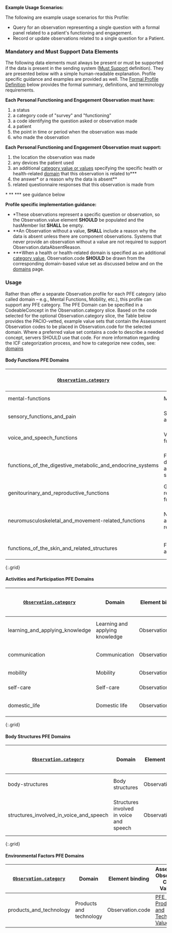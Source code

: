 **Example Usage Scenarios:**

The following are example usage scenarios for this Profile:
* Query for an observation representing a single question with a formal panel related to a patient's functioning and engagement.
* Record or update observations related to a single question for a Patient.

### Mandatory and Must Support Data Elements

The following data elements must always be present or must be supported if the data is present in the sending system ([Must Support](formal_specification.html#must-support) definition). They are presented below with a simple human-readable explanation.  Profile specific guidance and examples are provided as well.  The [Formal Profile Definition](#profile) below provides the formal summary, definitions, and terminology requirements.

**Each Personal Functioning and Engagement Observation must have:**

1. a status
1. a category code of "survey" and "functioning"
1. a code identifying the question asked or observation made
1. a patient
1. the point in time or period when the observation was made
1. who made the observation

**Each Personal Functioning and Engagement Observation must support:**

1. the location the observation was made
1. any devices the patient used
1. an additional [category value or values](ValueSet-pfe-category-vs.html) specifying the specific health or health-related [domain](domains.html) that this observation is related to***
1. the answer\* or a reason why the data is absent\*\*
1. related questionnaire responses that this observation is made from

\* \*\* \*\*\* see guidance below

**Profile specific implementation guidance:**

* \*These observations represent a specific question or observation, so the Observation.value element **SHOULD** be populated and the hasMember list **SHALL** be empty.
* \*\*An Observation without a value, **SHALL** include a reason why the data is absent unless there are component observations. Systems that never provide an observation without a value are not required to support Observation.dataAbsentReason.
* \*\*\*When a health or health-related domain is specified as an additional [category value](ValueSet-pfe-category-vs.html), Observation.code **SHOULD** be drawn from the corresponding domain-based value set as discussed below and on the [domains](domains.html) page.



### Usage

Rather than offer a separate Observation profile for each PFE category (also called domain – e.g., Mental Functions, Mobility, etc.), this profile can support any PFE category. The PFE Domain can be specified in a CodeableConcept in the Observation.category slice. Based on the code selected for the optional Observation.category slice, the Table below provides the PACIO-vetted, example value sets that contain the Assessment Observation codes to be placed in Observation.code for the selected domain. Where a preferred value set contains a code to describe a needed concept, servers SHOULD use that code. For more information regarding the ICF categorization process, and how to categorize new codes, see: [ domains ]( domains.html ) 

#### Body Functions PFE Domains

| [`Observation.category`](ValueSet-pfe-category-vs.html) | Domain | Element binding | Assessment Observation Codes ValueSet |
| ------ | -------------------- | ------------------------- | ------------ |
| mental-functions | Mental functions | Observation.code | [ PFE- Mental functions ValueSet ]( ValueSet-pfe-mental-functions-vs.html ) |
|  sensory_functions_and_pain | Sensory functions and pain | Observation.code | [ PFE - Sensory functions and pain ValueSet ]( ValueSet-pfe-sensory-functions-pain-vs.html ) |
| voice_and_speech_functions | Voice and speech functions | Observation.code | [ PFE- Voice and speech functions ValueSet ]( ValueSet-pfe-voice-and-speech-vs.html ) |
| functions_of_the_digestive_metabolic_and_endocrine_systems |  Functions of the digestive, metabolic and endocrine systems | Observation.code | [PFE - Functions of the digestive, metabolic and endocrine systems ValueSet]( ValueSet-pfe-functions-of-digestive-vs.html ) |
| genitourinary_and_reproductive_functions | Genitourinary and reproductive functions | Observation.code | [ PFE- Genitourinary and reproductive functions ValueSet ]( ValueSet-pfe-genitourinary-vs.html )  |
| neuromusculoskeletal_and_movement-related_functions | Neuromusculoskeletal and movement-related functions | Observation.code | [ PFE- Neuromusculoskeletal and movement-related functions ValueSet ]( ValueSet-pfe-neuromusculoskeletal-vs.html ) |
| functions_of_the_skin_and_related_structures | Functions of the skin and related structures | Observation.code | [ PFE- Functions of the skin and related structures ValueSet ]( ValueSet-pfe-skin-functions-vs.html ) |
{:.grid}

#### Activities and Participation PFE Domains

| [`Observation.category`](ValueSet-pfe-category-vs.html) | Domain | Element binding | Assessment Observation Codes ValueSet |
| ------ | -------------------- | ------------------------- | ------------ |
| learning_and_applying_knowledge | Learning and applying knowledge | Observation.code | [PFE - Learning and applying knowledge ValueSet ]( ValueSet-pfe-learning-and-applying-knowledge-vs.html ) |
| communication  | Communication | Observation.code | [PFE - Communication ValueSet ]( ValueSet-pfe-communication-vs.html ) |
| mobility | Mobility | Observation.code | [PFE - Mobility ValueSet ]( ValueSet-pfe-mobility-vs.html ) |
| self-care | Self-care | Observation.code | [PFE - Self-care ValueSet ]( ValueSet-pfe-self-care-vs.html ) |
| domestic_life | Domestic life | Observation.code | [PFE - Domestic life ValueSet ]( ValueSet-pfe-domestic-life-vs.html ) |
{:.grid}

#### Body Structures PFE Domains

| [`Observation.category`](ValueSet-pfe-category-vs.html) | Domain | Element binding | Assessment Observation Codes ValueSet |
| ------ | -------------------- | ------------------------- | ------------ |
| body-structures | Body structures  | Observation.code | [PFE - Body structures ValueSet ]( ValueSet-pfe-body-structures-vs.html ) |
| structures_involved_in_voice_and_speech | Structures involved in voice and speech  | Observation.code | [PFE - Structures involved in voice and speech ValueSet ]( ValueSet-pfe-structures-voice-and-speech-vs.html ) |
{:.grid} 

#### Environmental Factors PFE Domains
| [`Observation.category`](ValueSet-pfe-category-vs.html) | Domain | Element binding | Assessment Observation Codes ValueSet |
| ------ | -------------------- | ------------------------- | ------------ |
| products_and_technology | Products and technology  | Observation.code | [PFE - Products and Technology ValueSet ]( ValueSet-pfe-products-and-technology-vs.html ) |
